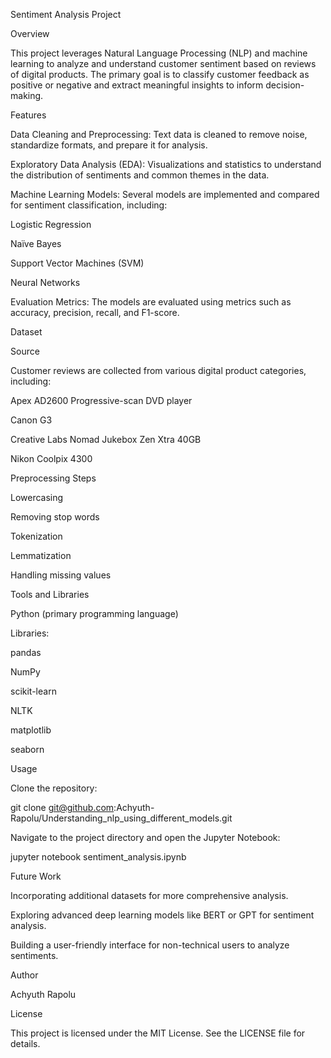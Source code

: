 Sentiment Analysis Project

Overview

This project leverages Natural Language Processing (NLP) and machine learning to analyze and understand customer sentiment based on reviews of digital products. The primary goal is to classify customer feedback as positive or negative and extract meaningful insights to inform decision-making.

Features

Data Cleaning and Preprocessing: Text data is cleaned to remove noise, standardize formats, and prepare it for analysis.

Exploratory Data Analysis (EDA): Visualizations and statistics to understand the distribution of sentiments and common themes in the data.

Machine Learning Models: Several models are implemented and compared for sentiment classification, including:

Logistic Regression

Naïve Bayes

Support Vector Machines (SVM)

Neural Networks

Evaluation Metrics: The models are evaluated using metrics such as accuracy, precision, recall, and F1-score.

Dataset

Source

Customer reviews are collected from various digital product categories, including:

Apex AD2600 Progressive-scan DVD player

Canon G3

Creative Labs Nomad Jukebox Zen Xtra 40GB

Nikon Coolpix 4300

Preprocessing Steps

Lowercasing

Removing stop words

Tokenization

Lemmatization

Handling missing values

Tools and Libraries

Python (primary programming language)

Libraries:

pandas

NumPy

scikit-learn

NLTK

matplotlib

seaborn

Usage

Clone the repository:

git clone git@github.com:Achyuth-Rapolu/Understanding_nlp_using_different_models.git

Navigate to the project directory and open the Jupyter Notebook:

jupyter notebook sentiment_analysis.ipynb


Future Work

Incorporating additional datasets for more comprehensive analysis.

Exploring advanced deep learning models like BERT or GPT for sentiment analysis.

Building a user-friendly interface for non-technical users to analyze sentiments.

Author

Achyuth Rapolu

License

This project is licensed under the MIT License. See the LICENSE file for details.
